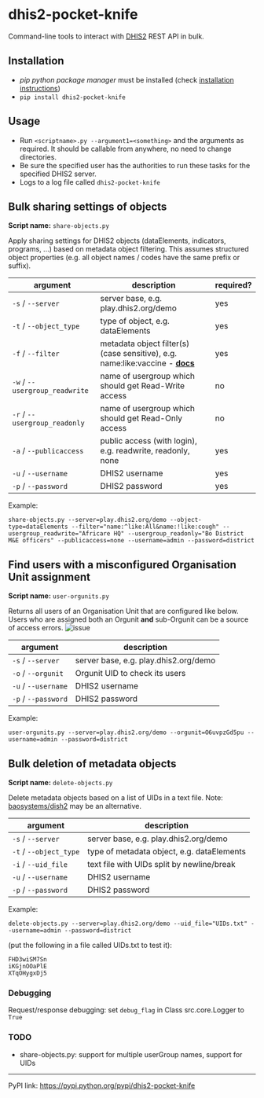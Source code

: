 # dhis2-pocket-knife

Command-line tools to interact with [DHIS2](https://dhis2.org) REST API in bulk.

## Installation

* *pip python package manager* must be installed (check [installation instructions](https://pip.pypa.io/en/stable/installing))
* `pip install dhis2-pocket-knife`

## Usage
* Run `<scriptname>.py --argument1=<something>` and the arguments as required. It should be callable from anywhere, no need to change directories.
* Be sure the specified user has the authorities to run these tasks for the specified DHIS2 server.
* Logs to a log file called `dhis2-pocket-knife`

## Bulk sharing settings of objects

**Script name:** `share-objects.py`

Apply sharing settings for DHIS2 objects (dataElements, indicators, programs, ...) based on metadata object filtering. This assumes structured object properties (e.g. all object names / codes have the same prefix or suffix).

| argument  |description   |required?   |
|---|---|---|
|`-s` / `--server`   |server base, e.g. play.dhis2.org/demo   | yes  |
|`-t` / `--object_type`   |type of object, e.g. dataElements   |yes   |
|`-f` / `--filter`   |metadata object filter(s) (case sensitive), e.g. name:like:vaccine - **[docs](https://dhis2.github.io/dhis2-docs/master/en/developer/html/dhis2_developer_manual_full.html#webapi_metadata_object_filter)**   |yes   |
|`-w` / `--usergroup_readwrite`  |name of usergroup which should get Read-Write access   |no   |
|`-r` / `--usergroup_readonly`   |name of usergroup which should get Read-Only access   |no   |
|`-a` / `--publicaccess` | public access (with login), e.g. readwrite, readonly, none   |yes   |
|`-u` / `--username`   |DHIS2 username   |yes   |
|`-p` / `--password`   |DHIS2 password   |yes   |

Example:

`share-objects.py --server=play.dhis2.org/demo --object-type=dataElements --filter="name:^like:All&name:!like:cough" --usergroup_readwrite="Africare HQ" --usergroup_readonly="Bo District M&E officers" --publicaccess=none --username=admin --password=district`

## Find users with a misconfigured Organisation Unit assignment

**Script name:** `user-orgunits.py`

Returns all users of an Organisation Unit that are configured like below. Users who are assigned both an Orgunit **and** sub-Orgunit can be a source of access errors.
![issue](https://i.imgur.com/MXiALrL.png)

|argument   |description   |
|---|---|
|`-s` / `--server`   |server base, e.g. play.dhis2.org/demo   |
|`-o` / `--orgunit`   |Orgunit UID to check its users     |
|`-u` / `--username`   |DHIS2 username   |
|`-p` / `--password`   |DHIS2 password   |

Example:

`user-orgunits.py --server=play.dhis2.org/demo --orgunit=O6uvpzGd5pu --username=admin --password=district`

## Bulk deletion of metadata objects

**Script name:** `delete-objects.py`

Delete metadata objects based on a list of UIDs in a text file. Note: [baosystems/dish2](https://github.com/baosystems/dish2#remove-metadata-objects) may be an alternative.

|argument   |description   |
|---|---|
|`-s` / `--server`   |server base, e.g. play.dhis2.org/demo   |
|`-t` / `--object_type`   |type of metadata object, e.g. dataElements   |
|`-i` / `--uid_file`   |text file with UIDs split by newline/break     |
|`-u` / `--username`   |DHIS2 username   |
|`-p` / `--password`   |DHIS2 password   |

Example:

`delete-objects.py --server=play.dhis2.org/demo --uid_file="UIDs.txt" --username=admin --password=district`

(put the following in a file called UIDs.txt to test it):

```
FHD3wiSM7Sn
iKGjnOOaPlE
XTqOHygxDj5
```

### Debugging

Request/response debugging: set `debug_flag` in Class src.core.Logger to `True`

### TODO

- share-objects.py: support for multiple userGroup names, support for UIDs

---
PyPI link: https://pypi.python.org/pypi/dhis2-pocket-knife